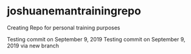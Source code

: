 # joshuanemantrainingrepo
Creating Repo for personal training purposes

Testing commit on September 9, 2019
Testing commit on September 9, 2019 via new branch